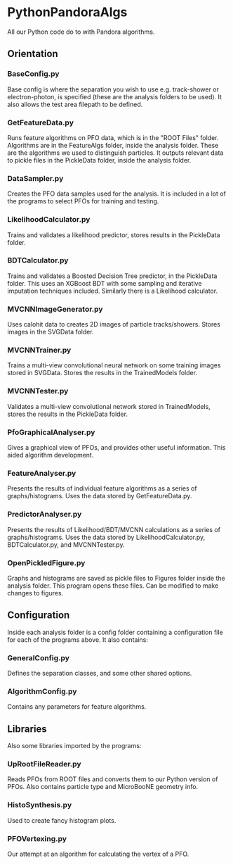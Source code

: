 # PythonPandoraAlgs
All our Python code do to with Pandora algorithms.

## Orientation

### BaseConfig.py
Base config is where the separation you wish to use e.g. track-shower or electron-photon, is specified (these are the analysis folders to be used). It also allows the test area filepath to be defined.

### GetFeatureData.py
Runs feature algorithms on PFO data, which is in the "ROOT Files" folder. Algorithms are in the FeatureAlgs folder, inside the analysis folder. These are the algorithms we used to distinguish particles. It outputs relevant data to pickle files in the PickleData folder, inside the analysis folder. 

### DataSampler.py
Creates the PFO data samples used for the analysis. It is included in a lot of the programs to select PFOs for training and testing.

### LikelihoodCalculator.py
Trains and validates a likelihood predictor, stores results in the PickleData folder.

### BDTCalculator.py
Trains and validates a Boosted Decision Tree predictor, in the PickleData folder. This uses an XGBoost BDT with some sampling and iterative imputation techniques included. Similarly there is a Likelihood calculator.

### MVCNNImageGenerator.py
Uses calohit data to creates 2D images of particle tracks/showers. Stores images in the SVGData folder.

### MVCNNTrainer.py
Trains a multi-view convolutional neural network on some training images stored in SVGData. Stores the results in the TrainedModels folder.

### MVCNNTester.py
Validates a multi-view convolutional network stored in TrainedModels, stores the results in the PickleData folder.

### PfoGraphicalAnalyser.py
Gives a graphical view of PFOs, and provides other useful information. This aided algorithm development.

### FeatureAnalyser.py
Presents the results of individual feature algorithms as a series of graphs/histograms. Uses the data stored by GetFeatureData.py.

### PredictorAnalyser.py
Presents the results of Likelihood/BDT/MVCNN calculations as a series of graphs/histograms. Uses the data stored by LikelihoodCalculator.py, BDTCalculator.py, and MVCNNTester.py.

### OpenPickledFigure.py
Graphs and histograms are saved as pickle files to Figures folder inside the analysis folder. This program opens these files. Can be modified to make changes to figures.

## Configuration
Inside each analysis folder is a config folder containing a configuration file for each of the programs above. It also contains:

### GeneralConfig.py
Defines the separation classes, and some other shared options.

### AlgorithmConfig.py
Contains any parameters for feature algorithms.

## Libraries
Also some libraries imported by the programs:
### UpRootFileReader.py
Reads PFOs from ROOT files and converts them to our Python version of PFOs. Also contains particle type and MicroBooNE geometry info.

### HistoSynthesis.py
Used to create fancy histogram plots.

### PFOVertexing.py
Our attempt at an algorithm for calculating the vertex of a PFO.

